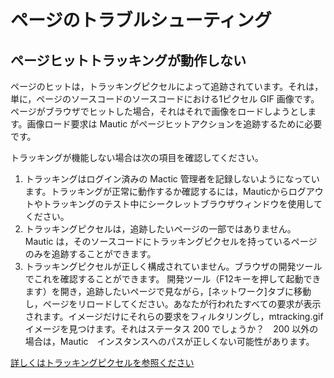 # ページのトラブルシューティング

## ページヒットトラッキングが動作しない

ページのヒットは，トラッキングピクセルによって追跡されています。それは，単に，ページのソースコードのソースコードにおける1ピクセル GIF 画像です。ページがブラウザでヒットした場合，それはそれで画像をロードしようとします。画像ロード要求は Mautic がページヒットアクションを追跡するために必要です。

トラッキングが機能しない場合は次の項目を確認してください。
1. トラッキングはログイン済みの Mactic 管理者を記録しないようになっています。トラッキングが正常に動作するか確認するには，Mauticからログアウトやトラッキングのテスト中にシークレットブラウザウィンドウを使用してください。
2. トラッキングピクセルは，追跡したいページの一部ではありません。 Mautic は，そのソースコードにトラッキングピクセルを持っているページのみを追跡することができます。
3. トラッキングピクセルが正しく構成されていません。ブラウザの開発ツールでこれを確認することができます。 開発ツール（F12キーを押して起動できます）を開き，追跡したいページで見ながら，[ネットワーク]タブに移動し，ページをリロードしてください。あなたが行われたすべての要求が表示されます。イメージだけにそれらの要求をフィルタリングし，mtracking.gif イメージを見つけます。それはステータス 200 でしょうか？　200 以外の場合は，Mautic　インスタンスへのパスが正しくない可能性があります。


[詳しくはトラッキングピクセルを参照ください](./../leads/lead_monitoring.html)
